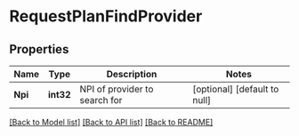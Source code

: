 # RequestPlanFindProvider

## Properties
Name | Type | Description | Notes
------------ | ------------- | ------------- | -------------
**Npi** | **int32** | NPI of provider to search for | [optional] [default to null]

[[Back to Model list]](../README.md#documentation-for-models) [[Back to API list]](../README.md#documentation-for-api-endpoints) [[Back to README]](../README.md)



